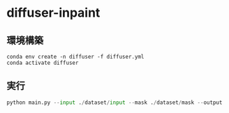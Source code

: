 # diffuser-inpaint

## 環境構築
```shell
conda env create -n diffuser -f diffuser.yml
conda activate diffuser
```

## 実行
```python
python main.py --input ./dataset/input --mask ./dataset/mask --output ./result
```